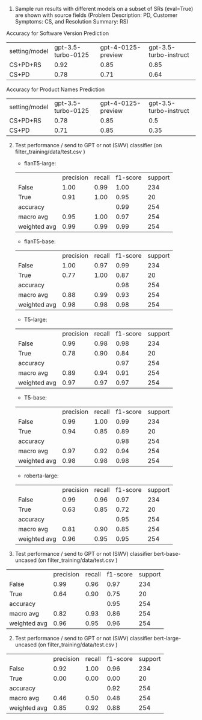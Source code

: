 
1. Sample run results with different models on a subset of SRs (eval=True) are shown with source fields
 (Problem Description: PD, Customer Symptoms: CS, and Resolution Summary: RS)

<table>
<tr> Accuracy for Software Version Prediction </tr>
<tr>
<td>setting/model</td>
<td>gpt-3.5-turbo-0125</td>
<td>gpt-4-0125-preview</td>
<td>gpt-3.5-turbo-instruct</td>
</tr>
<tr>
<td>CS+PD+RS</td>
<td>0.92</td>
<td>0.85</td>
<td>0.85</td>
</tr>
<tr>
<td>CS+PD</td>
<td>0.78</td>
<td>0.71</td>
<td>0.64</td>
</tr>
</table>


<table>
<tr> Accuracy for Product Names Prediction </tr>
<tr>
<td>setting/model</td>
<td>gpt-3.5-turbo-0125</td>
<td>gpt-4-0125-preview</td>
<td>gpt-3.5-turbo-instruct</td>
</tr>
<tr>
<td>CS+PD+RS</td>
<td>0.78</td>
<td>0.85</td>
<td>0.5</td>
</tr>
<tr>
<td>CS+PD</td>
<td>0.71</td>
<td>0.85</td>
<td>0.35</td>
</tr>
</table>






2. Test performance / send to GPT or not (SWV) classifier  (on filter_training/data/test.csv )
   * flanT5-large:
    <table>
    <tr> <td></td> <td> precision</td>    <td>recall</td> <td> f1-score</td>   <td>support </td></tr>
    
    <tr><td>       False</td>    <td>   1.00  </td>  <td>  0.99  </td>   <td> 1.00   </td>   <td> 234</td></tr>
    <tr><td>        True</td>    <td>   0.91  </td>   <td> 1.00  </td>  <td>  0.95  </td>   <td>   20</td></tr>
    
    <tr><td>    accuracy </td>     <td></td></td>    <td></td>             <td>         0.99  </td>   <td>  254</td></tr>
       
    <tr><td>   macro avg</td>    <td>   0.95 </td>   <td>  1.00 </td>    <td> 0.97 </td>   <td>   254</td></tr>
       
    <tr><td>weighted avg </td>   <td>   0.99  </td>   <td> 0.99 </td>  <td>   0.99</td>     <td>  254</td></tr>
    
    </table>

   * flanT5-base:
    <table>
    <tr> <td></td> <td> precision</td>    <td>recall</td> <td> f1-score</td>   <td>support </td></tr>
    
    <tr><td>       False</td>    <td>   1.00  </td>  <td>  0.97  </td>   <td> 0.99   </td>   <td> 234</td></tr>
    <tr><td>        True</td>    <td>   0.77  </td>   <td> 1.00  </td>  <td>  0.87  </td>   <td>   20</td></tr>
    
    <tr><td>    accuracy </td>     <td></td></td>    <td></td>             <td>         0.98  </td>   <td>  254</td></tr>
       
    <tr><td>   macro avg</td>    <td>   0.88 </td>   <td>  0.99 </td>    <td> 0.93 </td>   <td>   254</td></tr>
       
    <tr><td>weighted avg </td>   <td>   0.98  </td>   <td> 0.98 </td>  <td>   0.98</td>     <td>  254</td></tr>
    
    </table>

   * T5-large:
    <table>
    <tr> <td></td> <td> precision</td>    <td>recall</td> <td> f1-score</td>   <td>support </td></tr>
    
    <tr><td>       False</td>    <td>   0.99  </td>  <td>  0.98  </td>   <td> 0.98   </td>   <td> 234</td></tr>
    <tr><td>        True</td>    <td>   0.78  </td>   <td> 0.90  </td>  <td>  0.84  </td>   <td>   20</td></tr>
    
    <tr><td>    accuracy </td>     <td></td></td>    <td></td>             <td>         0.97  </td>   <td>  254</td></tr>
       
    <tr><td>   macro avg</td>    <td>   0.89 </td>   <td>  0.94 </td>    <td> 0.91 </td>   <td>   254</td></tr>
       
    <tr><td>weighted avg </td>   <td>   0.97  </td>   <td> 0.97 </td>  <td>   0.97</td>     <td>  254</td></tr>
    
    </table>

    * T5-base:
     <table>
     <tr> <td></td> <td> precision</td>    <td>recall</td> <td> f1-score</td>   <td>support </td></tr>
     
     <tr><td>       False</td>    <td>   0.99  </td>  <td>  1.00  </td>   <td> 0.99   </td>   <td> 234</td></tr>
     <tr><td>        True</td>    <td>   0.94  </td>   <td> 0.85  </td>  <td>  0.89  </td>   <td>   20</td></tr>
     
     <tr><td>    accuracy </td>     <td></td></td>    <td></td>             <td>         0.98  </td>   <td>  254</td></tr>
        
     <tr><td>   macro avg</td>    <td>   0.97 </td>   <td>  0.92 </td>    <td> 0.94 </td>   <td>   254</td></tr>
        
     <tr><td>weighted avg </td>   <td>   0.98  </td>   <td> 0.98 </td>  <td>   0.98</td>     <td>  254</td></tr>
     
     </table>

     * roberta-large:
      <table>
      <tr> <td></td> <td> precision</td>    <td>recall</td> <td> f1-score</td>   <td>support </td></tr>
      
      <tr><td>       False</td>    <td>   0.99  </td>  <td>  0.96  </td>   <td> 0.97   </td>   <td> 234</td></tr>
      <tr><td>        True</td>    <td>   0.63  </td>   <td> 0.85  </td>  <td>  0.72  </td>   <td>   20</td></tr>
      
      <tr><td>    accuracy </td>     <td></td></td>    <td></td>             <td>         0.95  </td>   <td>  254</td></tr>
         
      <tr><td>   macro avg</td>    <td>   0.81 </td>   <td>  0.90 </td>    <td> 0.85 </td>   <td>   254</td></tr>
         
      <tr><td>weighted avg </td>   <td>   0.96  </td>   <td> 0.95 </td>  <td>   0.95</td>     <td>  254</td></tr>
      
      </table>

2. Test performance / send to GPT or not (SWV) classifier bert-base-uncased (on filter_training/data/test.csv )
<table>
<tr> <td></td> <td> precision</td>    <td>recall</td> <td> f1-score</td>   <td>support </td></tr>

<tr><td>       False</td>    <td>   0.99  </td>  <td>  0.96  </td>   <td> 0.97   </td>   <td> 234</td></tr>
<tr><td>        True</td>    <td>   0.64  </td>   <td> 0.90  </td>  <td>  0.75  </td>   <td>   20</td></tr>

<tr><td>    accuracy </td>     <td></td></td>    <td></td>             <td>         0.95  </td>   <td>  254</td></tr>
   
<tr><td>   macro avg</td>    <td>   0.82 </td>   <td>  0.93 </td>    <td> 0.86 </td>   <td>   254</td></tr>
   
<tr><td>weighted avg </td>   <td>   0.96  </td>   <td> 0.95 </td>  <td>   0.96</td>     <td>  254</td></tr>

</table>

2. Test performance / send to GPT or not (SWV) classifier bert-large-uncased (on filter_training/data/test.csv )
<table>
<tr> <td></td> <td> precision</td>    <td>recall</td> <td> f1-score</td>   <td>support </td></tr>

<tr><td>       False</td>    <td>   0.92  </td>  <td>  1.00  </td>   <td> 0.96   </td>   <td> 234</td></tr>
<tr><td>        True</td>    <td>   0.00  </td>   <td> 0.00  </td>  <td>  0.00  </td>   <td>   20</td></tr>

<tr><td>    accuracy </td>     <td></td></td>    <td></td>             <td>         0.92  </td>   <td>  254</td></tr>
   
<tr><td>   macro avg</td>    <td>   0.46 </td>   <td>  0.50 </td>    <td> 0.48 </td>   <td>   254</td></tr>
   
<tr><td>weighted avg </td>   <td>   0.85  </td>   <td> 0.92 </td>  <td>   0.88</td>     <td>  254</td></tr>

</table>

